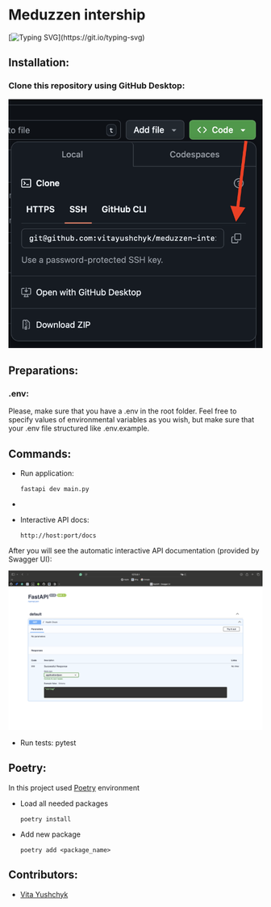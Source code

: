 # **Meduzzen intership**

[![Typing SVG](https://readme-typing-svg.demolab.com?font=Fira+Code&pause=1000&color=008000&vCenter=true&random=false&width=600&lines=This+is+an+upcoming+app+that+will+be+used,;to+survey+the+company's+employees!)](https://git.io/typing-svg)

## Installation:

### Clone this repository using GitHub Desktop:

![Clone](docs/git-start.png)

## Preparations:

### .env:

Please, make sure that you have a .env in the root folder. Feel free to specify values of environmental variables as you
wish, but make sure that your .env file structured like .env.example.

## Commands:

- Run application:

      fastapi dev main.py
-
- Interactive API docs:

      http://host:port/docs

After you will see the automatic interactive API documentation (provided by Swagger UI):

![OpenAPI](docs/docs.png)

- Run tests:
  pytest

## Poetry:

In this project used [Poetry](https://python-poetry.org/) environment

- Load all needed packages

      poetry install

- Add new package

      poetry add <package_name>

## Contributors:

- [Vita Yushchyk](https://github.com/vitayushchyk)